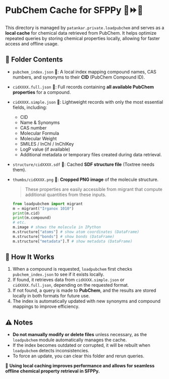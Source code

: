 # PubChem Cache for SFPPy 🍏⏩🍎

This directory is managed by `patankar.private.loadpubchem` and serves as a **local cache** for chemical data retrieved from PubChem. It helps optimize repeated queries by storing chemical properties locally, allowing for faster access and offline usage.

## 📁 Folder Contents
- `pubchem_index.json` 📖: A local index mapping compound names, CAS numbers, and synonyms to their **CID** (PubChem Compound ID).

- `cidXXXX.full.json` 📂: Full records containing **all available PubChem properties** for a compound.

- `cidXXXX.simple.json` 📑: Lightweight records with only the most essential fields, including:

  - CID
  - Name & Synonyms
  - CAS number
  - Molecular Formula
  - Molecular Weight
  - SMILES / InChI / InChIKey
  - LogP value (if available)
  - Additional metadata or temporary files created during data retrieval.

- `structure/cidXXXX.sdf` 🧱: Cached **SDF structure file** (Toxtree needs them).

- `thumbs/cidXXXX.png` 🎨: **Cropped PNG image** of the molecule structure.

  

  > These properties are easily accessible from migrant that compute additional quantities from these inputs.

  ```python
  from loadpubchem import migrant
  m = migrant("Irganox 1010")
  print(m.cid)
  print(m.compound)
  # etc.
  m.image # shows the molecule in IPython
  m.structure["atoms"] # show atom coordinates (DataFrame)
  m.structure["bonds"] # show bonds (DataFrame)
  m.structure["metadata"].T # show metadata (DataFrame)
  ```

## 🔹 How It Works
1. When a compound is requested, `loadpubchem` first checks `pubchem_index.json` to see if it exists locally.
2. If found, it retrieves data from `cidXXXX.simple.json` or `cidXXXX.full.json`, depending on the requested format.
3. If not found, a query is made to **PubChem**, and the results are stored locally in both formats for future use.
4. The index is automatically updated with new synonyms and compound mappings to improve efficiency.

## ⚠️ Notes
- **Do not manually modify or delete files** unless necessary, as the `loadpubchem` module automatically manages the cache.
- If the index becomes outdated or corrupted, it will be rebuilt when `loadpubchem` detects inconsistencies.
- To force an update, you can clear this folder and rerun queries.

🔬 **Using local caching improves performance and allows for seamless offline chemical property retrieval in SFPPy.**